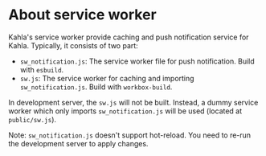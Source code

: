 # About service worker

Kahla's service worker provide caching and push notification service for Kahla. Typically, it consists of two part:

- `sw_notification.js`: The service worker file for push notification. Build with `esbuild`.
- `sw.js`: The service worker for caching and importing `sw_notification.js`. Build with `workbox-build`.

In development server, the `sw.js` will not be built. Instead, a dummy service worker which only imports `sw_notification.js` will be used (located at `public/sw.js`).

Note: `sw_notification.js` doesn't support hot-reload. You need to re-run the development server to apply changes.
